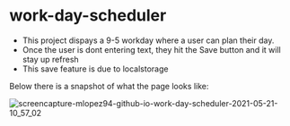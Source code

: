 # work-day-scheduler

- This project dispays a  9-5 workday where a user can plan their day.
- Once the user is dont entering text, they hit the Save button and it will stay up refresh
- This save feature is due to localstorage

Below there is a snapshot of what the page looks like:

![screencapture-mlopez94-github-io-work-day-scheduler-2021-05-21-10_57_02](https://user-images.githubusercontent.com/33878845/119157689-72592a80-ba23-11eb-916e-d61575d5d92c.png)

